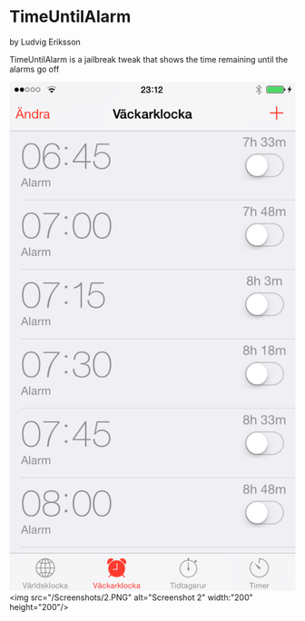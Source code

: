 # TimeUntilAlarm
by Ludvig Eriksson

TimeUntilAlarm is a jailbreak tweak that shows the time remaining until the alarms go off

![Screenshot 1](/Screenshots/1.PNG?raw=true=10x15)
<img src="/Screenshots/2.PNG" alt="Screenshot 2" width:"200" height="200"/>

